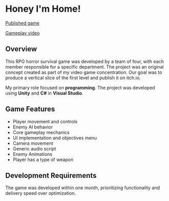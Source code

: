 # Honey I'm Home!

[Published game](https://abelst.itch.io/honey-im-home)

[Gameplay video](https://youtu.be/9_8Cu_TotNk)

## Overview
This RPG horror survival game was developed by a team of four, with each member responsible for a specific department. The project was an original concept created as part of my video game concentration. Our goal was to produce a vertical slice of the first level and publish it on itch.io.

My primary role focused on **programming**. The project was developed using **Unity** and **C#** in **Visual Studio**.

## Game Features
- Player movement and controls  
- Enemy AI behavior  
- Core gameplay mechanics  
- UI implementation and objectives menu  
- Camera movement  
- Generic audio script
- Enemy Animations
- Player has a type of weapon   

## Development Requirements
The game was developed within one month, prioritizing functionality and delivery speed over optimization.
